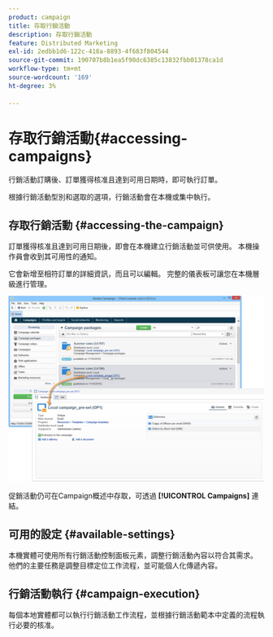 ```yaml
---
product: campaign
title: 存取行銷活動
description: 存取行銷活動
feature: Distributed Marketing
exl-id: 2edbb1d6-122c-418a-8893-4f683f804544
source-git-commit: 190707b8b1ea5f90dc6385c13832fbb01378ca1d
workflow-type: tm+mt
source-wordcount: '169'
ht-degree: 3%

---
```


# 存取行銷活動{#accessing-campaigns}



行銷活動訂購後、訂單獲得核准且達到可用日期時，即可執行訂單。

根據行銷活動型別和選取的選項，行銷活動會在本機或集中執行。

## 存取行銷活動 {#accessing-the-campaign}

訂單獲得核准且達到可用日期後，即會在本機建立行銷活動並可供使用。 本機操作員會收到其可用性的通知。

它會新增至相符訂單的詳細資訊，而且可以編輯。 完整的儀表板可讓您在本機層級進行管理。

![](assets/mkg_dist_local_op_edit_new_op1.png)

促銷活動仍可在Campaign概述中存取，可透過 **[!UICONTROL Campaigns]** 連結。

## 可用的設定 {#available-settings}

本機實體可使用所有行銷活動控制面板元素，調整行銷活動內容以符合其需求。 他們的主要任務是調整目標定位工作流程，並可能個人化傳遞內容。

## 行銷活動執行 {#campaign-execution}

每個本地實體都可以執行行銷活動工作流程，並根據行銷活動範本中定義的流程執行必要的核准。
